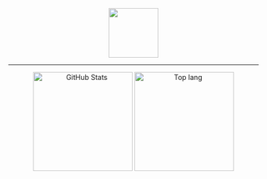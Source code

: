 <div id="header" align="center">
  <img src="https://media.giphy.com/media/2IudUHdI075HL02Pkk/giphy.gif" width="100"/>
</div>

---

<div align="center">
  <img src="https://github-stats-rho-eight.vercel.app/api?username=maxguuse&card_width=300&custom_title=Activity&theme=dark&include_all_commits=true&hide=prs&show=prs_merged&show_icons=true&rank_icon=percentile" height="200" alt="GitHub Stats">
  <img src="https://github-stats-rho-eight.vercel.app/api/top-langs/?username=maxguuse&layout=donut&langs_count=4&theme=dark&exclude_repo=github-stats&hide=Dockerfile,CMake" height="200" alt="Top lang">
</div>
